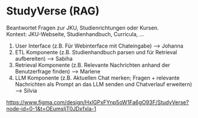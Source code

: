 # StudyVerse (RAG)
Beantwortet Fragen zur JKU, Studienrichtungen oder Kursen.   
Kontext: JKU-Webseite, Studienhandbuch, Curricula, …  

1. User Interface (z.B. Für Webinterface mit Chateingabe) --> Johanna  
2. ETL Komponente (z.B. Studienhandbuch parsen und für Retrieval aufbereiten) --> Sabiha
3. Retrieval Komponente (z.B. Relevante Nachrichten anhand der Benutzerfrage finden) --> Marlene
4. LLM Komponente (z.B. Aktuellen Chat merken; Fragen + relevante Nachrichten als Prompt an das LLM senden und Chatverlauf erweitern) --> Silvia

https://www.figma.com/design/HxlGPxFYnp5oW1Fa6gO93F/StudyVerse?node-id=0-1&t=OEumsIjT0JDxfxla-1 
